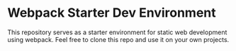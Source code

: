 # Webpack Starter Dev Environment

This repository serves as a starter environment for static web development using webpack. Feel free to clone this repo and use it on your own projects.